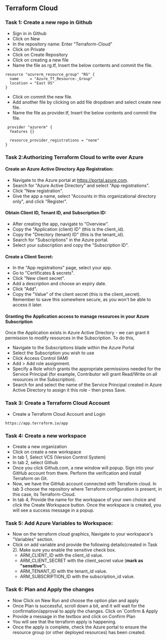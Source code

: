 ## Terraform Cloud
 
### Task 1: Create a new repo in Github

* Sign in in Github
* Click on New
* In the repository name: Enter "Terraform-Cloud"
* Click on Private
* Click on Create Repository
* Click on creating a new file
* Name the file as rg.tf, Insert the below contents and commit the file. 
```
resource "azurerm_resource_group" "RG" {
  name     = "Azure_Tf_Resource-_Group"
  location = "East US"
}
```
* Click on commit the new file.
* Add another file by clicking on add file dropdown and select create new file. 
* Name the file as provider.tf, Insert the below contents and commit the file. 
```
 provider "azurerm" {
  features {}

  resource_provider_registrations = "none"
}
```
### Task 2:Authorizing Terraform Cloud to write over Azure

#### Create an Azure Active Directory App Registration:
* Navigate to the Azure portal at https://portal.azure.com.
* Search for "Azure Active Directory" and select "App registrations".
* Click "New registration".
* Give the app a name, select "Accounts in this organizational directory only", and click "Register".
  
#### Obtain Client ID, Tenant ID, and Subscription ID:
* After creating the app, navigate to "Overview".
* Copy the "Application (client) ID" (this is the client_id).
* Copy the "Directory (tenant) ID" (this is the tenant_id).
* Search for "Subscriptions" in the Azure portal.
* Select your subscription and copy the "Subscription ID".
  
#### Create a Client Secret:
* In the "App registrations" page, select your app.
* Go to "Certificates & secrets".
* Click "New client secret".
* Add a description and choose an expiry date.
* Click "Add".
* Copy the "Value" of the client secret (this is the client_secret). Remember to save this somewhere secure, as you won't be able to access it later.

#### Granting the Application access to manage resources in your Azure Subscription
Once the Application exists in Azure Active Directory - we can grant it permission to modify resources in the Subscription. To do this, 
* Navigate to the Subscriptions blade within the Azure Portal
* Select the Subscription you wish to use
* Click Access Control (IAM)
* Add > Add role assignment.
* Specify a Role which grants the appropriate permissions needed for the Service Principal (for example, Contributor will grant Read/Write on all resources in the Subscription).
* Search for and select the name of the Service Principal created in Azure Active Directory to assign it this role - then press Save.



### Task 3: Create a Terraform Cloud Account

* Create a Terraform Cloud Account and Login
```
https://app.terraform.io/app
```


### Task 4: Create a new workspace

* Create a new organization
* Click on create a new workspace
* In tab 1, Select VCS (Version Control System) 
* In tab 2, select Github
* Once you click Github.com, a new window will popup. Sign into your GitHub account from there. Perform the verification and install Terraform on Git. 
* Now, we have the GitHub account connected with Terraform cloud. In tab 3 choose the repository where Terraform configuration is present, in this case, its Terraform-Cloud.
* In tab 4, Provide the name for the workspace of  your own choice and click the Create Workspace button. Once the workspace is created, you will see a success message in a popup. 



### Task 5: Add Azure Variables to Workspace:
* Now on the terraform cloud graphics, Navigate to your workspace's "Variables" section.
* Click on add variable and provide the following details(created in Task 2). Make sure you enable the sensitive check box. 
   * ARM_CLIENT_ID with the client_id value.
   * ARM_CLIENT_SECRET with the client_secret value (**mark as "sensitive"**).
   * ARM_TENANT_ID with the tenant_id value.
   * ARM_SUBSCRIPTION_ID with the subscription_id value.


### Task 6: Plan and Apply the changes 

* Now Click on New Run and choose the option plan and apply
* Once Plan is successful, scroll down a bit, and it will wait for the confirmation/approval to apply the changes. Click on¯Confirm & Apply 
* Provide a message in the textbox and click on Confirm Plan 
* You will see that the terraform apply is happening. 
* Once the apply is complete, check the Azure portal to ensure the resource group (or other deployed resources) has been created.




